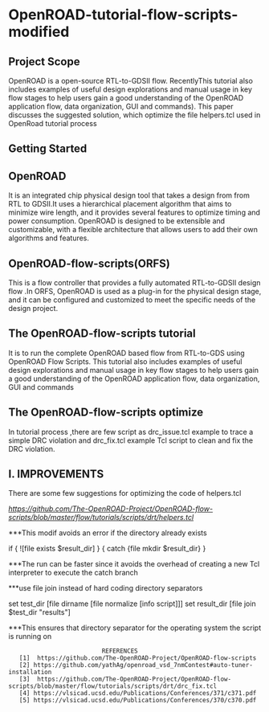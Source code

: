 # OpenROAD-tutorial-flow-scripts-modified
## Project Scope

OpenROAD is a open-source RTL-to-GDSII  flow.  RecentlyThis tutorial also includes examples of useful design explorations and manual usage in key flow stages to help users gain a good understanding of the OpenROAD application flow, data organization, GUI and commands).  This paper discusses the suggested solution, which optimize the file  helpers.tcl  used in OpenRoad tutorial process


## Getting Started

## OpenROAD
 It is an integrated chip physical design tool that takes a design from from RTL to GDSII.It uses a hierarchical placement algorithm that aims to minimize wire length, and it provides several features to optimize timing and power consumption. OpenROAD is designed to be extensible and customizable, with a flexible architecture that allows users to add their own algorithms and features. 
 
## OpenROAD-flow-scripts(ORFS) 
This is a flow controller that provides a fully automated RTL-to-GDSII design flow .In ORFS, OpenROAD is used as a plug-in for the physical design stage, and it can be configured and customized to meet the specific needs of the design project.

## The OpenROAD-flow-scripts tutorial 
It is to run the complete OpenROAD based flow from RTL-to-GDS using OpenROAD Flow Scripts. This tutorial also includes examples of useful design explorations and manual usage in key flow stages to help users gain a good understanding of the OpenROAD application flow, data organization, GUI and commands


## The OpenROAD-flow-scripts optimize
In tutorial process ,there are few script as  drc_issue.tcl  example to trace a simple DRC violation and  drc_fix.tcl example Tcl script to clean and fix the DRC violation.

## I.	IMPROVEMENTS
There are some few suggestions for optimizing the code of helpers.tcl

*https://github.com/The-OpenROAD-Project/OpenROAD-flow-scripts/blob/master/flow/tutorials/scripts/drt/helpers.tcl*

***This modif avoids an error if the directory already exists

if { ![file exists $result_dir] } {
catch {file mkdir $result_dir}
}

***The run  can be faster since it avoids the overhead of creating a new Tcl interpreter to execute the catch branch

***use file join instead of hard coding directory separators

set test_dir [file dirname [file normalize [info script]]]
set result_dir [file join $test_dir "results"]

***This ensures that directory separator for the operating system the script is running on 



              
                              REFERENCES
       [1]	https://github.com/The-OpenROAD-Project/OpenROAD-flow-scripts 
       [2] https://github.com/yathAg/openroad_vsd_7nmContest#auto-tuner-installation
       [3]	https://github.com/The-OpenROAD-Project/OpenROAD-flow-scripts/blob/master/flow/tutorials/scripts/drt/drc_fix.tcl
       [4] https://vlsicad.ucsd.edu/Publications/Conferences/371/c371.pdf 
       [5] https://vlsicad.ucsd.edu/Publications/Conferences/370/c370.pdf


